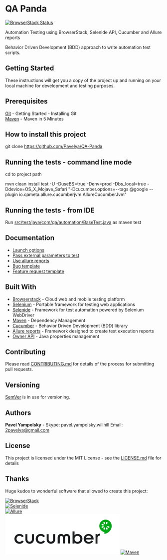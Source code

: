 # QA Panda

[![BrowserStack Status](https://www.browserstack.com/automate/badge.svg?badge_key=TmU1WVRVcGFRV29YaGRJWEtXNHVrdW1Yc2k0WngwT0VGOEprSFk4VnVTYz0tLWFabkxOOHFRMnhQSmRwNDhhMjd3dVE9PQ==--5fc341d0f2eb2e4c20c4ef158935c7325662a9ac)](https://www.browserstack.com/automate/public-build/TmU1WVRVcGFRV29YaGRJWEtXNHVrdW1Yc2k0WngwT0VGOEprSFk4VnVTYz0tLWFabkxOOHFRMnhQSmRwNDhhMjd3dVE9PQ==--5fc341d0f2eb2e4c20c4ef158935c7325662a9ac)


Automation Testing using BrowserStack, Selenide API, Cucumber and Allure reports

Behavior Driven Development (BDD) approach to write automation test scripts.  

Getting Started
-------------
These instructions will get you a copy of the project up and running on your local machine for development and testing purposes.

Prerequisites
--------------  
[Git](https://git-scm.com/book/en/v2/Getting-Started-Installing-Git) - Getting Started - Installing Git  
[Maven](https://maven.apache.org/guides/getting-started/maven-in-five-minutes.html) - Maven in 5 Minutes  

How to install this project
-------------
git clone https://github.com/Pavelya/QA-Panda  

Running the tests - command line mode
-------------------
cd to project path  

mvn clean install test -U -DuseBS=true -Denv=prod -Dbs_local=true -Ddevice=OS_X_Mojave_Safari "-Dcucumber.options=--tags @google --plugin io.qameta.allure.cucumberjvm.AllureCucumberJvm"

Running the tests - from IDE  
-------------------
Run [src/test/java/com/qa/automation/BaseTest.java](src/test/java/com/qa/automation/BaseTest.java)  as maven test


Documentation
-------------
* [Launch options](doc/launch_options.md)
* [Pass external parameters to test](doc/working_with_parameters.md)
* [Use allure reports](doc/allure_reports.md)
* [Bug template](doc/bug_report.md)
* [Feature request template](doc/feature_request.md)

Built With
-------------
* [Browserstack](https://www.browserstack.com/) - Cloud web and mobile testing platform  
* [Selenium](http://www.seleniumhq.org/) - Portable framework for testing web applications
* [Selenide](http://selenide.org/) - Framework for test automation powered by Selenium WebDriver
* [Maven](https://maven.apache.org/) - Dependency Management
* [Cucumber](https://cucumber.io/) - Behavior Driven Development (BDD) library 
* [Allure reports](http://allure.qatools.ru/) - Framework designed to create test execution reports
* [Owner API](http://owner.aeonbits.org/) - Java properties management

Contributing
-------------
Please read [CONTRIBUTING.md](doc/CONTRIBUTING.md) for details of the process for submitting pull requests.

Versioning
-------------
[SemVer](http://semver.org/) is in use for versioning.  

Authors
-------------
**Pavel Yampolsky**  - Skype: pavel.yampolsky.willhill Email: 2pavelya@gmail.com

License
-------------
This project is licensed under the MIT License - see the [LICENSE.md](LICENSE.md) file for details

Thanks  
-------------  
Huge kudos to wonderful software that allowed to create this project:

[![BrowserStack](https://www.browserstack.com/images/mail/browserstack-logo-footer.png)](https://www.browserstack.com)  
[![Selenide](https://selenide.org/images/selenide-logo-big.png)](https://selenide.org)  
[![Allure](https://avatars3.githubusercontent.com/u/5879127?s=200&v=4)](https://github.com/allure-framework/allure2)  
[![Cucumber](https://raw.githubusercontent.com/cucumber-ltd/brand/master/images/png/notm/cucumber-black/cucumber-black-128.png)](https://cucumber.io/)
[![Maven](https://maven.apache.org/images/maven-logo-black-on-white.png)](https://maven.apache.org/)


